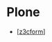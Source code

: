 # Plone

- [[z3cform]]

[//begin]: # "Autogenerated link references for markdown compatibility"
[z3cform]: z3cform "z3c.form hints"
[//end]: # "Autogenerated link references"